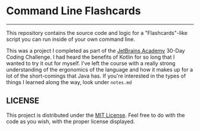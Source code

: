 # Command Line Flashcards
---

This repository contains the source code and logic for a "Flashcards"-like script you can run inside of your own command line. 

This was a project I completed as part of the [JetBrains Academy](https://www.jetbrains.com/academy/) 30-Day Coding Challenge. I had heard the benefits of Kotlin for so long that I wanted to try it out for myself. I've left the course with a really strong understanding of the ergonomics of the language and how it makes up for a lot of the short-comings that Java has. If you're interested in the types of things I learned along the way, look under `notes.md`

## LICENSE
This project is distributed under the [MIT License](https://opensource.org/licenses/MIT). Feel free to do with the code as you wish, with the proper license displayed.